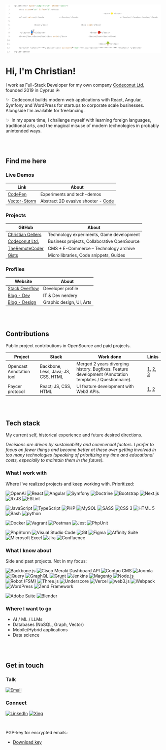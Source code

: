 ![Christian Oellers](teaser.png)

# Hi, I'm Christian!

I work as Full-Stack Developer for my own company [Codeconut Ltd.](https://codeconut.io) founded 2019 in Cyprus ☀️

✨ &nbsp;Codeconut builds modern web applications with React, Angular, Symfony and WordPress for startups to corporate scale businesses. Alongside I'm available for freelancing.

✨ &nbsp;In my spare time, I challenge myself with learning foreign languages, traditional arts, and the magical misuse of modern technologies in probably unintended ways.


<br><br>

## Find me here

### Live Demos

| Link | About |
|------|-------|
| [CodePen](https://codepen.io/TheRemoteCoder) | Experiments and tech-demos |
| [Vector-Storm](https://vector-storm.vercel.app) | Abstract 2D evasive shooter - [Code](https://github.com/ChristianOellers/Vector-Storm) |


### Projects

| GitHub | About |
|--------|-------|
| [Christian Oellers](https://github.com/ChristianOellers) | Technology experiments, Game development |
| [Codeconut Ltd.](https://github.com/Codeconut-Ltd) | Business projects, Collaborative OpenSource |
| [TheRemoteCoder](https://github.com/TheRemoteCoder) | CMS + E-Commerce – Technology archive |
| [Gists](https://gist.github.com/ChristianOellers) | Micro libraries, Code snippets, Guides |

### Profiles

| Website | About |
|---------|-------|
| [Stack Overflow](https://stackoverflow.com/users/1045692/theremotecoder) | Developer profile |
| [Blog - Dev](https://www.theremotecoder.com) | IT & Dev nerdery |
| [Blog - Design](https://www.drawfulmind.com) | Graphic design, UI, Arts |

<br><br>


## Contributions

Public project contributions in OpenSource and paid projects.

| Project | Stack | Work done | Links |
|---------|-------|-----------|-------|
| Opencast Annotation tool | Backbone, Less, Java; JS, CSS, HTML | Merged 2 years diverging history. Bugfixes. Feature development (Annotation templates / Questionnaire). | [1](https://github.com/opencast/annotation-tool/pull/603), [2](https://github.com/opencast/annotation-tool/pull/604), [3](https://github.com/opencast/annotation-tool/pull/605) |
| Paycer protocol | React; JS, CSS, HTML | UI feature development with Web3 APIs. | [1](https://github.com/paycer-protocol/paycer-prototype/pull/62), [2](https://github.com/paycer-protocol/paycer-prototype/pull/67) |


<br><br>


## Tech stack

My current self, historical experience and future desired directions.

_Decisions are driven by sustainability and commercial factors. I prefer to focus on fewer things and become better at these over getting involved in too many technologies (speaking of prioritizing my time and educational costs, especially to maintain them in the future)._

### What I work with

Where I've realized projects and keep working with. Prioritized:

![OpenAi](https://img.shields.io/badge/OpenAI-635242?logo=openai&labelColor=635242&logoColor=white)
![React](https://img.shields.io/badge/React-635242?logo=react&labelColor=635242&logoColor=white)
![Angular](https://img.shields.io/badge/Angular-635242?logo=angular&labelColor=635242&logoColor=white)
![Symfony](https://img.shields.io/badge/Symfony-635242?logo=symfony&labelColor=635242&logoColor=white)
![Doctrine](https://img.shields.io/badge/Doctrine-635242?logo=doctrine&labelColor=635242&logoColor=white)
![Bootstrap](https://img.shields.io/badge/Bootstrap-635242?logo=bootstrap&labelColor=635242&logoColor=white)
![Next.js](https://img.shields.io/badge/Next.js-635242?logo=next.js&labelColor=635242&logoColor=white)
![RxJS](https://img.shields.io/badge/ReactiveX-635242?logo=reactivex&labelColor=635242&logoColor=white)
![ESLint](https://img.shields.io/badge/ESlint-635242?logo=eslint&labelColor=635242&logoColor=white)

![JavaScript](https://img.shields.io/badge/JavaScript-635242?logo=javascript&labelColor=635242&logoColor=white)
![TypeScript](https://img.shields.io/badge/TypeScript-635242?logo=typescript&labelColor=635242&logoColor=white)
![PHP](https://img.shields.io/badge/PHP-635242?logo=php&labelColor=635242&logoColor=white)
![MySQL](https://img.shields.io/badge/MySQL-635242?logo=mysql&labelColor=635242&logoColor=white)
![SASS](https://img.shields.io/badge/SASS-635242?logo=sass&labelColor=635242&logoColor=white)
![CSS 3](https://img.shields.io/badge/CSS%203-635242?logo=css3&labelColor=635242&logoColor=white)
![HTML 5](https://img.shields.io/badge/HTML%205-635242?logo=html5&labelColor=635242&logoColor=white)
![Bash](https://img.shields.io/badge/GNU%20Bash-635242?logo=gnu%20bash&labelColor=635242&logoColor=white)
![python](https://img.shields.io/badge/python-635242?logo=python&labelColor=635242&logoColor=white)

![Docker](https://img.shields.io/badge/Docker-635242?logo=docker&labelColor=635242&logoColor=white)
![Vagrant](https://img.shields.io/badge/Vagrant-635242?logo=vagrant&labelColor=635242&logoColor=white)
![Postman](https://img.shields.io/badge/Postman-635242?logo=postman&labelColor=635242&logoColor=white)
![Jest](https://img.shields.io/badge/Jest-635242?logo=jest&labelColor=635242&logoColor=white)
![PhpUnit](https://img.shields.io/badge/PhpUnit-635242?logo=&labelColor=635242&logoColor=white)

![PhpStorm](https://img.shields.io/badge/PhpStorm-635242?logo=phpstorm&labelColor=635242&logoColor=white)
![Visual Studio Code](https://img.shields.io/badge/Visual%20Studio%20Code-635242?logo=visual%20studio%20code&labelColor=635242&logoColor=white)
![Git](https://img.shields.io/badge/Git-635242?logo=git&labelColor=635242&logoColor=white)
![Figma](https://img.shields.io/badge/Figma-635242?logo=figma&labelColor=635242&logoColor=white)
![Affinity Suite](https://img.shields.io/badge/Affinity-635242?logo=affinity&labelColor=635242&logoColor=white)
![Microsoft Excel](https://img.shields.io/badge/Microsoft%20Excel-635242?logo=microsoft%20excel&labelColor=635242&logoColor=white)
![Jira](https://img.shields.io/badge/Jira-635242?logo=jira&labelColor=635242&logoColor=white)
![Confluence](https://img.shields.io/badge/Confluence-635242?logo=confluence&labelColor=635242&logoColor=white)

### What I know about

Side and past projects. Not in my focus:

![Backbone.js](https://img.shields.io/badge/Backbone.js-635242?logo=backbone.js&labelColor=635242&logoColor=white)
![Cisco Meraki Dashboard API](https://img.shields.io/badge/Cisco-635242?logo=cisco&labelColor=635242&logoColor=white)
![Contao CMS](https://img.shields.io/static/v1?label=&message=Contao%20CMS&color=635242)
![Joomla](https://img.shields.io/badge/Joomla-635242?logo=joomla&labelColor=635242&logoColor=white)
![jQuery](https://img.shields.io/badge/jQuery-635242?logo=jquery&labelColor=635242&logoColor=white)
![GraphQL](https://img.shields.io/badge/GraphQL-635242?logo=graphql&labelColor=635242&logoColor=white)
![Grunt](https://img.shields.io/badge/Grunt-635242?logo=grunt&labelColor=635242&logoColor=white)
![Jenkins](https://img.shields.io/badge/Jenkins-635242?logo=jenkins&labelColor=635242&logoColor=white)
![Magento](https://img.shields.io/badge/Magento-635242?logo=magento&labelColor=635242&logoColor=white)
![Node.js](https://img.shields.io/badge/Node.js-635242?logo=node.js&labelColor=635242&logoColor=white)
![Robot (FSM)](https://img.shields.io/static/v1?label=&message=Robot&color=635242)
![Three.js](https://img.shields.io/badge/Three.js-635242?logo=three.js&labelColor=635242&logoColor=white)
![Underscore](https://img.shields.io/badge/Underscore-635242?logo=underscore&labelColor=635242&logoColor=white)
![Vercel](https://img.shields.io/badge/Vercel-635242?logo=vercel&labelColor=635242&logoColor=white)
![web3.js](https://img.shields.io/badge/web3.js-635242?logo=web3.js&labelColor=635242&logoColor=white)
![Webpack](https://img.shields.io/badge/Webpack-635242?logo=webpack&labelColor=635242&logoColor=white)
![WordPress](https://img.shields.io/badge/WordPress-635242?logo=wordpress&labelColor=635242&logoColor=white)
![Zend Framework](https://img.shields.io/badge/Zend%20Framework-635242?logo=zend%20framework&labelColor=635242&logoColor=white)

![Adobe Suite](https://img.shields.io/badge/Adobe-635242?logo=adobe&labelColor=635242&logoColor=white)
![Blender](https://img.shields.io/badge/Blender-635242?logo=blender&labelColor=635242&logoColor=white)

### Where I want to go

- AI / ML / LLMs
- Databases (NoSQL, Graph, Vector)
- Mobile/Hybrid applications
- Data science


<br><br>


## Get in touch

### Talk

[![Email](https://img.shields.io/badge/•-Email-343a40.svg?colorA=343a40)](mailto:info@codeconut.io)

### Connect

[![LinkedIn](https://img.shields.io/badge/LinkedIn-343a40?logo=linkedin&labelColor=343a40&logoColor=white)](https://www.linkedin.com/in/theremotecoder)
[![Xing](https://img.shields.io/badge/Xing-343a40?logo=xing&labelColor=343a40&logoColor=white)](https://www.xing.com/profile/Christian_Oellers2)

<br>

PGP-key for encrypted emails:

- [Download key](http://static.codeconut.io/pgp-keys/info-codeconut.asc)


<br><br>


<div align="center">

<!--
Disabled as rate limiting would need own deployment. Keep for future uses.
! [GitHub stats] (https://github-readme-stats.vercel.app/api?username=ChristianOellers&count_private=true&show_icons=true&theme=default)
! [Most used languages] (https://github-readme-stats.vercel.app/api/top-langs/?username=ChristianOellers&hide=&layout=compact&langs_count=20&v=1)
-->

</div>



<!-- simpleicons.org -->
